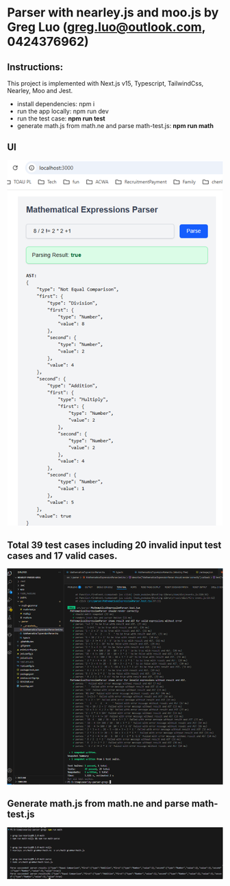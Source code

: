 # Parser with nearley.js and moo.js by Greg Luo (greg.luo@outlook.com, 0424376962)

## Instructions:
This project is implemented with Next.js v15, Typescript, TailwindCss, Nearley, Moo and Jest.

- install dependencies:   npm i
- run the app locally:    npm run dev
- run the test case:      **npm run test**
- generate math.js from math.ne and parse math-test.js:   **npm run math**

## UI
![UI screenshot](/public//screenshots/UI.png)

## Total 39 test cases including 20 invalid input test cases and 17 valid cases.
![test cases screenshot](/public/screenshots/test-cases.png)

## Generate math.js from math.ne and parse math-test.js
![alt text](/public/screenshots/parse.png)